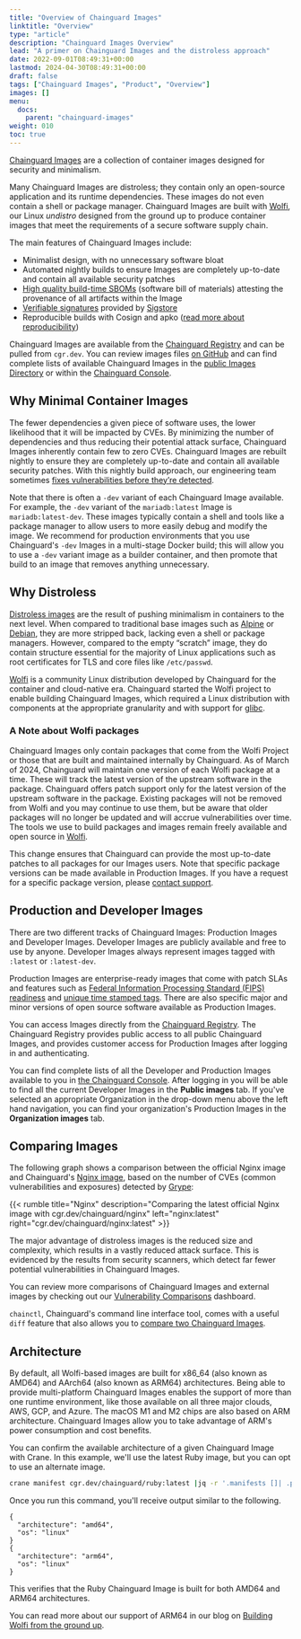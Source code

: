 ```yaml
---
title: "Overview of Chainguard Images"
linktitle: "Overview"
type: "article"
description: "Chainguard Images Overview"
lead: "A primer on Chainguard Images and the distroless approach"
date: 2022-09-01T08:49:31+00:00
lastmod: 2024-04-30T08:49:31+00:00
draft: false
tags: ["Chainguard Images", "Product", "Overview"]
images: []
menu:
  docs:
    parent: "chainguard-images"
weight: 010
toc: true
---
```


[Chainguard Images](https://www.chainguard.dev/chainguard-images?utm_source=docs) are a collection of container images designed for security and minimalism. 

Many Chainguard Images are distroless; they contain only an open-source application and its runtime dependencies. These images do not even contain a shell or package manager. Chainguard Images are built with [Wolfi](/open-source/wolfi/overview), our Linux _undistro_ designed from the ground up to produce container images that meet the requirements of a secure software supply chain.

The main features of Chainguard Images include:

- Minimalist design, with no unnecessary software bloat
- Automated nightly builds to ensure Images are completely up-to-date and contain all available security patches
- [High quality build-time SBOMs](/chainguard/chainguard-images/working-with-images/retrieve-image-sboms/) (software bill of materials) attesting the provenance of all artifacts within the Image
- [Verifiable signatures](/chainguard/chainguard-images/working-with-images/retrieve-image-sboms/) provided by [Sigstore](/open-source/sigstore/cosign/an-introduction-to-cosign/)
- Reproducible builds with Cosign and apko ([read more about reproducibility](https://www.chainguard.dev/unchained/reproducing-chainguards-reproducible-image-builds))

Chainguard Images are available from the [Chainguard Registry](/chainguard/chainguard-registry/overview/) and can be pulled from `cgr.dev`. You can review images files [on GitHub](https://github.com/chainguard-images) and can find complete lists of available Chainguard Images in the [public Images Directory](https://images.chainguard.dev/) or within the [Chainguard Console](https://console.chainguard.dev/). 


## Why Minimal Container Images

The fewer dependencies a given piece of software uses, the lower likelihood that it will be impacted by CVEs. By minimizing the number of dependencies and thus reducing their potential attack surface, Chainguard Images inherently contain few to zero CVEs. Chainguard Images are rebuilt nightly to ensure they are completely up-to-date and contain all available security patches. With this nightly build approach, our engineering team sometimes [fixes vulnerabilities before they’re detected](https://www.chainguard.dev/unchained/how-chainguard-fixes-vulnerabilities?utm_source=docs).

Note that there is often a `-dev` variant of each Chainguard Image available. For example, the `-dev` variant of the `mariadb:latest` Image is `mariadb:latest-dev`. These images typically contain a shell and tools like a package manager to allow users to more easily debug and modify the image. We recommend for production environments that you use Chainguard's `-dev` Images in a multi-stage Docker build; this will allow you to use a `-dev` variant image as a builder container, and then promote that build to an image that removes anything unnecessary.


## Why Distroless

[Distroless images](/chainguard/chainguard-images/getting-started-distroless/) are the result of pushing minimalism in containers to the next level. When compared to traditional base images such as [Alpine](https://hub.docker.com/_/alpine) or [Debian](https://hub.docker.com/_/debian), they are more stripped back, lacking even a shell or package managers. However, compared to the empty “scratch” image, they do contain structure essential for the majority of Linux applications such as root certificates for TLS and core files like `/etc/passwd`.

[Wolfi](https://github.com/wolfi-dev) is a community Linux distribution developed by Chainguard for the container and cloud-native era. Chainguard started the Wolfi project to enable building Chainguard Images, which required a Linux distribution with components at the appropriate granularity and with support for [glibc](https://www.gnu.org/software/libc/). 

### A Note about Wolfi packages

Chainguard Images only contain packages that come from the Wolfi Project or those that are built and maintained internally by Chainguard. As of March of 2024, Chainguard will maintain one version of each Wolfi package at a time. These will track the latest version of the upstream software in the package. Chainguard offers patch support only for the latest version of the upstream software in the package. Existing packages will not be removed from Wolfi and you may continue to use them, but be aware that older packages will no longer be updated and will accrue vulnerabilities over time. The tools we use to build packages and images remain freely available and open source in [Wolfi](https://github.com/wolfi-dev).

This change ensures that Chainguard can provide the most up-to-date patches to all packages for our Images users. Note that specific package versions can be made available in Production Images. If you have a request for a specific package version, please [contact support](https://www.chainguard.dev/contact?utm=docs).


## Production and Developer Images

There are two different tracks of Chainguard Images: Production Images and Developer Images. Developer Images are publicly available and free to use by anyone. Developer Images always represent images tagged with `:latest` or `:latest-dev`. 

Production Images are enterprise-ready images that come with patch SLAs and features such as [Federal Information Processing Standard (FIPS) readiness](/chainguard/chainguard-images/images-features/fips-images/) and [unique time stamped tags](/chainguard/chainguard-images/images-features/unique-tags/). There are also specific major and minor versions of open source software available as Production Images. 

You can access Images directly from the [Chainguard Registry](/chainguard/chainguard-registry/overview/). The Chainguard Registry provides public access to all public Chainguard Images, and provides customer access for Production Images after logging in and authenticating.

You can find complete lists of all the Developer and Production Images available to you in [the Chainguard Console](https://console.chainguard.dev/?utm=docs). After logging in you will be able to find all the current Developer Images in the **Public images** tab. If you've selected an appropriate Organization in the drop-down menu above the left hand navigation, you can find your organization's Production Images in the **Organization images** tab.


## Comparing Images

The following graph shows a comparison between the official Nginx image and Chainguard's [Nginx image](https://images.chainguard.dev/directory/image/nginx/overview), based on the number of CVEs (common vulnerabilities and exposures) detected by [Grype](https://github.com/anchore/grype):

{{< rumble title="Nginx" description="Comparing the latest official Nginx image with cgr.dev/chainguard/nginx" left="nginx:latest" right="cgr.dev/chainguard/nginx:latest" >}}

The major advantage of distroless images is the reduced size and complexity, which results in a vastly reduced attack surface. This is evidenced by the results from security scanners, which detect far fewer potential vulnerabilities in Chainguard Images.

You can review more comparisons of Chainguard Images and external images by checking out our [Vulnerability Comparisons](/chainguard/chainguard-images/vuln-comparison/) dashboard.

`chainctl`, Chainguard's command line interface tool, comes with a useful `diff` feature that also allows you to [compare two Chainguard Images](/chainguard/chainguard-images/comparing-images/comparing-images/).  


## Architecture

By default, all Wolfi-based images are built for x86_64 (also known as AMD64) and AArch64 (also known as ARM64) architectures. Being able to provide multi-platform Chainguard Images enables the support of more than one runtime environment, like those available on all three major clouds, AWS, GCP, and Azure. The macOS M1 and M2 chips are also based on ARM architecture. Chainguard Images allow you to take advantage of ARM's power consumption and cost benefits.

You can confirm the available architecture of a given Chainguard Image with Crane. In this example, we'll use the latest Ruby image, but you can opt to use an alternate image.

```sh
crane manifest cgr.dev/chainguard/ruby:latest |jq -r '.manifests []| .platform'
```

Once you run this command, you'll receive output similar to the following.

```
{
  "architecture": "amd64",
  "os": "linux"
}
{
  "architecture": "arm64",
  "os": "linux"
}
```

This verifies that the Ruby Chainguard Image is built for both AMD64 and ARM64 architectures.

You can read more about our support of ARM64 in our blog on [Building Wolfi from the ground up](https://www.chainguard.dev/unchained/building-wolfi-from-the-ground-up-and-announcing-arm64-support?utm=docs).
